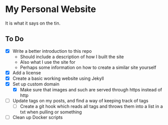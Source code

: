 # My Personal Website
It is what it says on the tin.

## To Do
- [x] Write a better introduction to this repo
  - Should include a description of how I built the site
  - Also what I use the site for
  - Perhaps some information on how to create a similar site yourself
- [x] Add a license
- [x] Create a basic working website using Jekyll
- [x] Set up custom domain
  - [x] Make sure that images and such are served through https instead of http
- [ ] Update tags on my posts, and find a way of keeping track of tags
  - [ ] Create a git hook which reads all tags and throws them into a list in a txt when pulling or something
- [ ] Clean up Docker scripts
